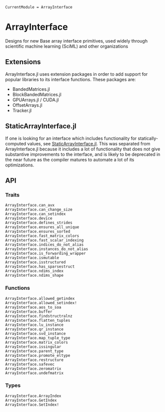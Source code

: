 ```@meta
CurrentModule = ArrayInterface
```
# ArrayInterface

Designs for new Base array interface primitives, used widely through scientific machine learning (SciML) and other organizations

## Extensions

ArrayInterface.jl uses extension packages in order to add support for popular libraries to its interface functions. These packages are:

- BandedMatrices.jl
- BlockBandedMatrices.jl
- GPUArrays.jl / CUDA.jl
- OffsetArrays.jl
- Tracker.jl

## StaticArrayInterface.jl

If one is looking for an interface which includes functionality for statically-computed values, see
[StaticArrayInterface.jl](https://github.com/JuliaArrays/StaticArrayInterface.jl).
This was separated from ArrayInterface.jl because it includes a lot of functionality that does not give substantive improvements
to the interface, and is likely to be deprecated in the near future as the compiler matures to automate a lot of its optimizations.

## API

### Traits

```@docs
ArrayInterface.can_avx
ArrayInterface.can_change_size
ArrayInterface.can_setindex
ArrayInterface.device
ArrayInterface.defines_strides
ArrayInterface.ensures_all_unique
ArrayInterface.ensures_sorted
ArrayInterface.fast_matrix_colors
ArrayInterface.fast_scalar_indexing
ArrayInterface.indices_do_not_alias
ArrayInterface.instances_do_not_alias
ArrayInterface.is_forwarding_wrapper
ArrayInterface.ismutable
ArrayInterface.isstructured
ArrayInterface.has_sparsestruct
ArrayInterface.ndims_index
ArrayInterface.ndims_shape
```

### Functions

```@docs
ArrayInterface.allowed_getindex
ArrayInterface.allowed_setindex!
ArrayInterface.aos_to_soa
ArrayInterface.buffer
ArrayInterface.findstructralnz
ArrayInterface.flatten_tuples
ArrayInterface.lu_instance
ArrayInterface.qr_instance
ArrayInterface.svd_instance
ArrayInterface.map_tuple_type
ArrayInterface.matrix_colors
ArrayInterface.issingular
ArrayInterface.parent_type
ArrayInterface.promote_eltype
ArrayInterface.restructure
ArrayInterface.safevec
ArrayInterface.zeromatrix
ArrayInterface.undefmatrix
```

### Types

```@docs
ArrayInterface.ArrayIndex
ArrayInterface.GetIndex
ArrayInterface.SetIndex!
```
